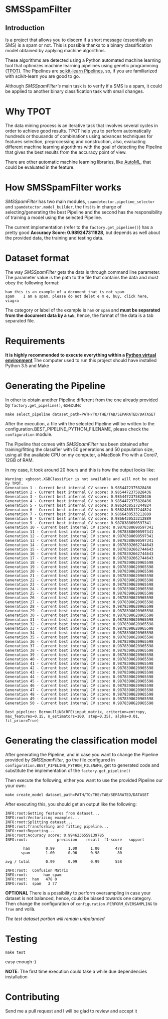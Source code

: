 # SMSSpamFilter

## Introduction
Is a project that allows you to discern if a short message (essentially an SMS) is a spam or not. This is possible thanks to a binary classification model obtained by applying machine algorithms.

These algorithms are detected using a Python automated machine learning tool that optimizes machine learning pipelines using genetic programming ([TPOT](https://github.com/rhiever/tpot)).
The Pipelines are [scikit-learn Pipelines](http://scikit-learn.org/stable/modules/generated/sklearn.pipeline.Pipeline.html), so, if you are familiarized with scikit-learn you are good to go.

Although *SMSSpamFilter's* main task is to verify if a SMS is a spam, it could be applied to another binary classification task with small changes.

# Why TPOT
The data mining process is an iterative task that involves several cycles in order to achieve good results.
TPOT help you to perform automatically hundreds or thousands of combinations using advances techniques for features selection, preprocessing and construction, also, evaluating different machine learning algorithms with the goal of detecting the Pipeline that gives the best results from the accuracy point of view.

There are other automatic machine learning libraries, like [AutoML](https://github.com/automl/auto-sklearn), that could be evaluated in the feature.

# How SMSSpamFilter works
*SMSSpamFilter* has two main modules, `spamdetector.pipeline_selector` and `spamdetector.model_builder`, the first is in charge of selecting/generating the best Pipeline and the second has the responsibility of training a model using the selected Pipeline.

The current implementation (refer to the `factory.get_pipeline()`) has a pretty good **Accuracy Score: 0.989247311828**, but depends as well about the provided data, the training and testing data.

# Dataset format
The way *SMSSpamFilter* gets the data is through command line parameter. The parameter value is the path to the file that contains the data and must obey the following format:

```
ham	this is an example of a document that is not spam
spam	I am a spam, please do not delet e m e, buy, click here, viagra
```

The category or label of the example is `ham` or `spam` and **must be separated from the document data by a `tab`**, hence, the format of the data is a tab separated file.

# Requirements
**It is highly recommended to execute everything within a [Python virtual environment](http://docs.python-guide.org/en/latest/dev/virtualenvs/)**
The computer used to run this project should have installed Python 3.5 and Make

# Generating the Pipeline
In other to obtain another Pipeline different from the one already provided by `factory.get_pipeline()`, execute:

```
make select_pipeline dataset_path=PATH/TO/THE/TAB/SEPARATED/DATASET
```

After the execution, a file with the selected Pipeline will be written to the configuration.BEST_PIPELINE_PYTHON_FILENAME, please check the `configuration` module.

The Pipeline that comes with *SMSSpamFilter* has been obtained after training/fitting the classifier with 50 generations
and 50 population size, using all the available CPU on my computer, a MacBook Pro with a Corei7, 12GB of RAM.

In my case, it took around 20 hours and this is how the output looks like:
```
Warning: xgboost.XGBClassifier is not available and will not be used by TPOT.
Generation 1 - Current best internal CV score: 0.9854472375828436
Generation 2 - Current best internal CV score: 0.9854472375828436
Generation 3 - Current best internal CV score: 0.9854472375828436
Generation 4 - Current best internal CV score: 0.9854472375828436
Generation 5 - Current best internal CV score: 0.9862438517244824
Generation 6 - Current best internal CV score: 0.9862438517244824
Generation 7 - Current best internal CV score: 0.9866430533212889
Generation 8 - Current best internal CV score: 0.9866430533212889
Generation 9 - Current best internal CV score: 0.9878388690597341
Generation 10 - Current best internal CV score: 0.9878388690597341
Generation 11 - Current best internal CV score: 0.9878388690597341
Generation 12 - Current best internal CV score: 0.9878388690597341
Generation 13 - Current best internal CV score: 0.9878388690597341
Generation 14 - Current best internal CV score: 0.9878392662744643
Generation 15 - Current best internal CV score: 0.9878392662744643
Generation 16 - Current best internal CV score: 0.9878392662744643
Generation 17 - Current best internal CV score: 0.9878392662744643
Generation 18 - Current best internal CV score: 0.9878398620965598
Generation 19 - Current best internal CV score: 0.9878398620965598
Generation 20 - Current best internal CV score: 0.9878398620965598
Generation 21 - Current best internal CV score: 0.9878398620965598
Generation 22 - Current best internal CV score: 0.9878398620965598
Generation 23 - Current best internal CV score: 0.9878398620965598
Generation 24 - Current best internal CV score: 0.9878398620965598
Generation 25 - Current best internal CV score: 0.9878398620965598
Generation 26 - Current best internal CV score: 0.9878398620965598
Generation 27 - Current best internal CV score: 0.9878398620965598
Generation 28 - Current best internal CV score: 0.9878398620965598
Generation 29 - Current best internal CV score: 0.9878398620965598
Generation 30 - Current best internal CV score: 0.9878398620965598
Generation 31 - Current best internal CV score: 0.9878398620965598
Generation 32 - Current best internal CV score: 0.9878398620965598
Generation 33 - Current best internal CV score: 0.9878398620965598
Generation 34 - Current best internal CV score: 0.9878398620965598
Generation 35 - Current best internal CV score: 0.9878398620965598
Generation 36 - Current best internal CV score: 0.9878398620965598
Generation 37 - Current best internal CV score: 0.9878398620965598
Generation 38 - Current best internal CV score: 0.9878398620965598
Generation 39 - Current best internal CV score: 0.9878398620965598
Generation 40 - Current best internal CV score: 0.9878398620965598
Generation 41 - Current best internal CV score: 0.9878398620965598
Generation 42 - Current best internal CV score: 0.9878398620965598
Generation 43 - Current best internal CV score: 0.9878398620965598
Generation 44 - Current best internal CV score: 0.9878398620965598
Generation 45 - Current best internal CV score: 0.9878398620965598
Generation 46 - Current best internal CV score: 0.9878398620965598
Generation 47 - Current best internal CV score: 0.9878398620965598
Generation 48 - Current best internal CV score: 0.9878398620965598
Generation 49 - Current best internal CV score: 0.9878398620965598
Generation 50 - Current best internal CV score: 0.9878398620965598

Best pipeline: BernoulliNB(RFE(input_matrix, criterion=entropy, max_features=0.15, n_estimators=100, step=0.35), alpha=0.01, fit_prior=True)
```

# Generating the classification model
After generating the Pipeline, and in case you want to change the Pipeline provided by *SMSSpamFilter*, go the file configured in `configuration.BEST_PIPELINE_PYTHON_FILENAME`, get to generated code and substitute the implementation of the `factory.get_pipeline()`

Then execute the following, either you want to use the provided Pipeline our your own:

```
make create_model dataset_path=PATH/TO/THE/TAB/SEPARATED/DATASET
```

After executing this, you should get an output like the following:

```
INFO:root:Getting features from dataset...
INFO:root:Vectorizing examples...
INFO:root:Splitting dataset...
INFO:root:Transforming and fitting pipeline...
INFO:root:Reporting...
INFO:root:Accuracy score: 0.9946236559139785
INFO:root:             precision    recall  f1-score   support

        ham       0.99      1.00      1.00       478
       spam       1.00      0.96      0.98        80

avg / total       0.99      0.99      0.99       558

INFO:root:  Confusion Matrix
INFO:root:       ham spam
INFO:root:  ham   478 0
INFO:root:  spam   3 77
```

**OPTIONAL**
There is a possibility to perform oversampling in case your dataset is not balanced, hence, could be biased towards one category. Then change the configuration of `configuration.PERFORM_OVERSAMPLING` to `True` and voilà.

*The test dataset portion will remain unbalanced*

# Testing
```
make test
```

easy enough :)

**NOTE**: The first time execution could take a while due dependencies installation

# Contributing
Send me a pull request and I will be glad to review and accept it
